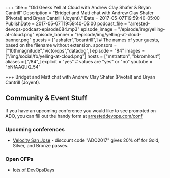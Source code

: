 +++
title = "Old Geeks Yell at Cloud with Andrew Clay Shafer & Bryan Cantrill"
Description = "Bridget and Matt chat with Andrew Clay Shafer (Pivotal) and Bryan Cantrill (Joyent)."
Date = 2017-05-07T19:59:40-05:00
PublishDate = 2017-05-07T19:59:40-05:00
podcast_file = "arrested-devops-podcast-episode084.mp3"
episode_image = "/episode/img/yelling-at-cloud.png"
episode_banner = "/episode/img/yelling-at-cloud-banner.png"
guests = ["ashafer","bcantrill",] # The names of your guests, based on the filename without extension.
sponsors = ["10thmagnitude","victorops","datadog",]
episode = "84"
images = ["/img/social/fb/yelling-at-cloud.png"]
hosts = ["mstratton", "bkromhout"]
aliases = ["/84",]
explicit = "yes" # values are "yes" or "no"
youtube = "bNfAAQUQ_54"

+++
Bridget and Matt chat with Andrew Clay Shafer (Pivotal) and Bryan Cantrill (Joyent).


## Community & Event Stuff

If you have an upcoming conference you would like to see promoted on ADO, you can fill out the handy form at [arresteddevops.com/conf](https://arresteddevops.com/conf)

### Upcoming conferences

- [Velocity San Jose](https://conferences.oreilly.com/velocity/vl-ca) - discount code "ADO2017" gives 20% off for Gold, Silver, and Bronze passes.

### Open CFPs

* [lots of DevOpsDays](https://devopsdays.org/speaking)
